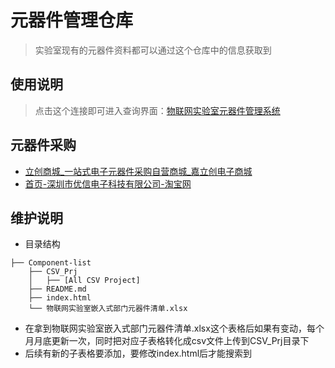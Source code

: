 # 元器件管理仓库

> 实验室现有的元器件资料都可以通过这个仓库中的信息获取到
> 

## 使用说明

> 点击这个连接即可进入查询界面：[物联网实验室元器件管理系统](https://csust-iotqrs.github.io/Component-list/)
> 

## 元器件采购

- [立创商城_一站式电子元器件采购自营商城_嘉立创电子商城](https://www.szlcsc.com/?lcsc_vid=Q1dcAwVfFFlfVwdeRwdcA1QFQ1VdAwBWFQVXAlBTE1cxVlNTQVRZVFJeRlFWUzsOAxUeFF5JWAIASQYPGQZABAsLWA%3D%3D)
- [首页-深圳市优信电子科技有限公司-淘宝网](https://shop131282813.taobao.com/?spm=a21n57.shop_search.0.0.603724c9fh0J0Z)

## 维护说明

- 目录结构

```
├── Component-list
    ├── CSV_Prj
    │   ├── [All CSV Project]
    ├── README.md
    ├── index.html
    └── 物联网实验室嵌入式部门元器件清单.xlsx
```

- 在拿到物联网实验室嵌入式部门元器件清单.xlsx这个表格后如果有变动，每个月月底更新一次，同时把对应子表格转化成csv文件上传到CSV_Prj目录下
- 后续有新的子表格要添加，要修改index.html后才能搜索到
